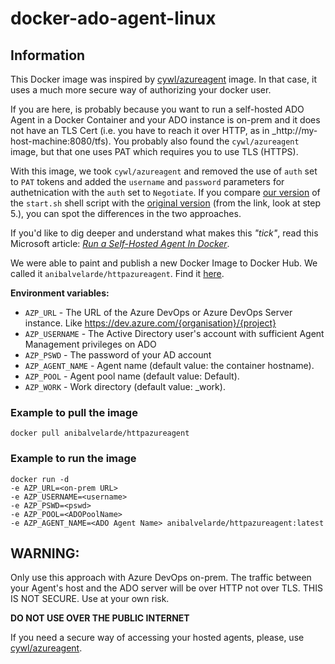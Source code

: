# docker-ado-agent-linux

## Information

This Docker image was inspired by [cywl/azureagent](https://hub.docker.com/r/cywl/azureagent) image. In that case, it uses a much more secure way of authorizing your docker user.

If you are here, is probably because you want to run a self-hosted ADO Agent in a Docker Container and your ADO instance is on-prem and it does not have an TLS Cert (i.e. you have to reach it over HTTP, as in \_http://my-host-machine:8080/tfs). You probably also found the `cywl/azureagent` image, but that one uses PAT which requires you to use TLS (HTTPS).

With this image, we took `cywl/azureagent` and removed the use of `auth` set to `PAT` tokens and added the `username` and `password` parameters for authetnication with the `auth` set to `Negotiate`. If you compare [our version](https://github.com/anibalvelarde/docker-ado-agent-linux/blob/main/start.sh) of the `start.sh` shell script with the [original version](https://github.com/anibalvelarde/docker-ado-agent-linux/blob/main/start.sh) (from the link, look at step 5.), you can spot the differences in the two approaches.

If you'd like to dig deeper and understand what makes this _"tick"_, read this Microsoft article: [_Run a Self-Hosted Agent In Docker_](https://docs.microsoft.com/en-us/azure/devops/pipelines/agents/docker?view=azure-devops).

We were able to paint and publish a new Docker Image to Docker Hub. We called it `anibalvelarde/httpazureagent`. Find it [here](https://hub.docker.com/r/anibalvelarde/httpazureagent).

**Environment variables:**

- `AZP_URL` - The URL of the Azure DevOps or Azure DevOps Server instance. Like https://dev.azure.com/{organisation}/{project}
- `AZP_USERNAME` - The Active Directory user's account with sufficient Agent Management privileges on ADO
- `AZP_PSWD` - The password of your AD account
- `AZP_AGENT_NAME` - Agent name (default value: the container hostname).
- `AZP_POOL` - Agent pool name (default value: Default).
- `AZP_WORK` - Work directory (default value: \_work).

### Example to pull the image

```
docker pull anibalvelarde/httpazureagent

```

### Example to run the image

```
docker run -d
-e AZP_URL=<on-prem URL>
-e AZP_USERNAME=<username>
-e AZP_PSWD=<pswd>
-e AZP_POOL=<ADOPoolName>
-e AZP_AGENT_NAME=<ADO Agent Name> anibalvelarde/httpazureagent:latest

```

## WARNING:

Only use this approach with Azure DevOps on-prem. The traffic between your Agent's host and the ADO server will be over HTTP not over TLS. THIS IS NOT SECURE. Use at your own risk.

**DO NOT USE OVER THE PUBLIC INTERNET**

If you need a secure way of accessing your hosted agents, please, use [cywl/azureagent](https://hub.docker.com/r/cywl/azureagent).
